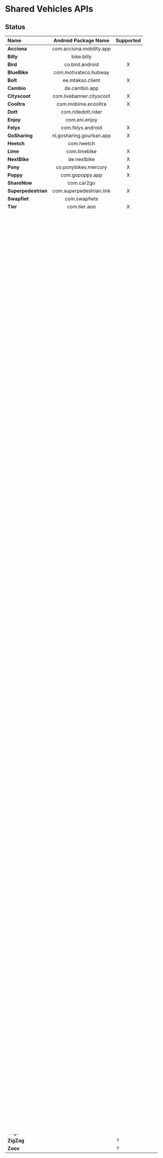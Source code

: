 # Shared Vehicles APIs

## Status

| Name                | Android Package Name     | Supported |
| :------------------ | :----------------------: | :-------: |
| **Acciona**         | com.acciona.mobility.app |           |
| **Billy**           | bike.billy               |           |
| **Bird**            | co.bird.android          |     X     |
| **BlueBike**        | com.motivateco.hubway    |           |
| **Bolt**            | ee.mtakso.client         |     X     |
| **Cambio**          | de.cambio.app            |           |
| **Cityscoot**       | com.livebanner.cityscoot |     X     |
| **Cooltra**         | com.mobime.ecooltra      |     X     |
| **Dott**            | com.ridedott.rider       |           |
| **Enjoy**           | com.eni.enjoy            |           |
| **Felyx**           | com.felyx.android        |     X     |
| **GoSharing**       | nl.gosharing.gourban.app |     X     |
| **Heetch**          | com.heetch               |           |
| **Lime**            | com.limebike             |     X     |
| **NextBike**        | de.nextbike              |     X     |
| **Pony**            | co.ponybikes.mercury     |     X     |
| **Poppy**           | com.gopoppy.app          |     X     |
| **ShareNow**        | com.car2go               |           |
| **Superpedestrian** | com.superpedestrian.link |     X     |
| **Swapfiet**        | com.swapfiets            |           |
| **Tier**            | com.tier.app             |     X     |
| **Veligo**          | com.idfmobilites.veligo  |           |
| **Villo**           | com.altairapps.villo     |     X     |
| **Voi**             | io.voiapp.voi            |     X     |
| **Yego**            | com.getyugo.app          |           |
| **ZigZag**          | it.zero11.app.zigzag     |           |
| **Zoov**            | io.birota.zoov           |           |

---

## Services supported for registration

| Name                | Email | Phone Number | Google | Facebook | Apple | Legal ID |
| :------------------ | :---: | :----------: | :----: | :------: | :---: | :------: |
| **Acciona**         |   X   |      X       |   X    |          |       |    ?     |
| **Billy**           |       |      X       |        |          |       |    ?     |
| **Bird**            |   X   |              |   X    |          |       |          |
| **BlueBike**        |   X   |              |        |          |       |    ?     |
| **Bolt**            |       |      X       |   X    |    X     |       |          |
| **Cambio**          |   X   |      X       |        |          |       |    X     |
| **Cityscoot**       |   X   |      ?       |   ?    |    ?     |   ?   |    ?     |
| **Cooltra**         |   ?   |      X       |   ?    |    ?     |   ?   |    X     |
| **Dott**            |   ?   |      X       |   ?    |    ?     |   ?   |          |
| **Enjoy**           |   X   |      ?       |   X    |    X     |   X   |    ?     |
| **Felyx**           |   X   |      X       |        |          |       |    X     |
| **GoSharing**       |       |      X       |   X    |    X     |       |    ?     |
| **Heetch**          |       |      X       |        |    X     |       |          |
| **Lime**            |   X   |      X       |   X    |    X     |       |          |
| **NextBike**        |   ?   |      X       |   ?    |    ?     |   ?   |          |
| **Pony**            |   ?   |      X       |   ?    |    ?     |   ?   |          |
| **Poppy**           |   ?   |      X       |   ?    |    ?     |   ?   |    ?     |
| **ShareNow**        |   X   |      X       |        |          |       |          |
| **Superpedestrian** |   ?   |      X       |   ?    |    ?     |   ?   |          |
| **Swapfiet**        |   ?   |      ?       |   ?    |    ?     |   ?   |    ?     |
| **Tier**            |   ?   |      X       |   ?    |    ?     |   ?   |          |
| **Veligo**          |   X   |              |        |          |       |          |
| **Villo**           |   X   |      ?       |   ?    |    ?     |   ?   |          |
| **Voi**             |       |      X       |   X    |          |       |          |
| **Yego**            |   X   |              |   X    |          |       |    ?     |
| **ZigZag**          |   X   |      ?       |        |          |       |    ?     |
| **Zoov**            |       |      X       |        |          |       |          |

---

## Services Security

| Name                | SSL Pinning | Frida Resistant | Dynamic Token | Websocket | App Registration Only |
| :------------------ | :---------: | :-------------: | :-----------: | :-------: | :-------------------: |
| **Acciona**         |      ?      |        ?        |       ?       |     ?     |           X           |
| **Billy**           |      X      |        X        |       ?       |     ?     |           X           |
| **Bird**            |             |        X        |       X       |           |           X           |
| **BlueBike**        |      ?      |        ?        |       ?       |     ?     |                       |
| **Bolt**            |      ?      |                 |               |           |                       |
| **Cambio**          |      ?      |        ?        |       ?       |     ?     |                       |
| **Cityscoot**       |      ?      |                 |               |           |                       |
| **Cooltra**         |      ?      |                 |               |           |           X           |
| **Dott**            |      X      |        X        |       ?       |     ?     |           X           |
| **Enjoy**           |      ?      |        ?        |       ?       |     ?     |           X           |
| **Felyx**           |      ?      |                 |               |           |           X           |
| **GoSharing**       |      ?      |                 |               |           |           X           |
| **Heetch**          |      ?      |        ?        |       ?       |     ?     |           X           |
| **Lime**            |      X      |        X        |       ?       |           |           X           |
| **NextBike**        |      ?      |                 |               |           |                       |
| **Pony**            |      ?      |                 |               |     X     |           X           |
| **Poppy**           |      ?      |                 |               |           |           X           |
| **ShareNow**        |      ?      |        ?        |       ?       |     ?     |                       |
| **Superpedestrian** |      ?      |                 |               |           |           X           |
| **Swapfiet**        |      ?      |        ?        |       ?       |     ?     |                       |
| **Tier**            |      ?      |                 |               |           |           X           |
| **Veligo**          |      ?      |        ?        |       ?       |     ?     |                       |
| **Villo**           |      ?      |                 |               |           |                       |
| **Voi**             |      ?      |                 |       X       |           |           X           |
| **Yego**            |      ?      |        ?        |       ?       |     ?     |           X           |
| **ZigZag**          |      ?      |        ?        |       ?       |     ?     |                       |
| **Zoov**            |      ?      |        ?        |       ?       |     ?     |           X           |

---

## Get vehicles list from API

| Name                |                              Endpoint                             |  Token Type   |           Token Infos           |
| :------------------ | :---------------------------------------------------------------: | :-----------: | :-----------------------------: |
| **Acciona**         |                                 ?                                 |       ?       |                ?                |
| **Billy**           |                                 ?                                 |       ?       |                ?                |
| **Bird**            | api-bird.prod.birdapp.com/bird/nearby                             | Dynamic Token | Bearer, 1050 ascii characters   |
| **BlueBike**        |                                 ?                                 |       ?       |                ?                |
| **Bolt**            | node.bolt.eu/rental-search/categoriesOverview                     | Account Token | Base64, phone number + 16 bytes |
| **Cambio**          |                                 ?                                 |       ?       |                ?                |
| **Cityscoot**       | cityscoot.eu/api/scooters/public/city/                            | Device Token  | 8 bytes                         |
| **Cooltra**         | api.zeus.cooltra.com/mobile_cooltra/v1/vehicles                   | App Token     | Bearer, 32 bytes                |
| **Dott**            |                                 ?                                 |       ?       |                ?                |
| **Enjoy**           |                                 ?                                 |       ?       |                ?                |
| **Felyx**           | relay.felyx.com/map/cars                                          | No Token      |                                 |
| **GoSharing**       | platform.api.gourban.services/v1/greenmo/front/vehicles           | No Token      |                                 |
| **Heetch**          |                                 ?                                 |       ?       |                ?                |
| **Lime**            | web-production.lime.bike/api/rider/v1/views/map                   | Account Token | Bearer, 127 ascii characters    |
| **NextBike**        | maps.nextbike.net/maps/nextbike-live.flatjson                     | App Token     | 16 alphanum characters          |
| **Pony**            | wss://pony-bikes-f8cf9.firebaseio.com/.ws?ns=pony-bikes-f8cf9&v=5 | No Token      |                                 |
| **Poppy**           | poppy.red/api/v2/vehicles                                         | No Token      |                                 |
| **ShareNow**        |                                 ?                                 |       ?       |                ?                |
| **Superpedestrian** | vehicles.linkyour.city/reservation-api/local-vehicles/            | Device Token  | 16 bytes                        |
| **Swapfiet**        |                                 ?                                 |       ?       |                ?                |
| **Tier**            | platform.tier-services.io/v2/vehicle                              | App Token     | 24 alphanum characters          |
| **Veligo**          |                                 ?                                 |       ?       |                ?                |
| **Villo**           | api.jcdecaux.com/vls/v3/stations                                  | App Token     | 20 bytes                        |
| **Voi**             | api.voiapp.io/v2/rides/vehicles                                   | Dynamic Token | 639 ascii characters            |
| **Yego**            |                                 ?                                 |       ?       |                ?                |
| **ZigZag**          |                                 ?                                 |       ?       |                ?                |
| **Zoov**            |                                 ?                                 |       ?       |                ?                |
